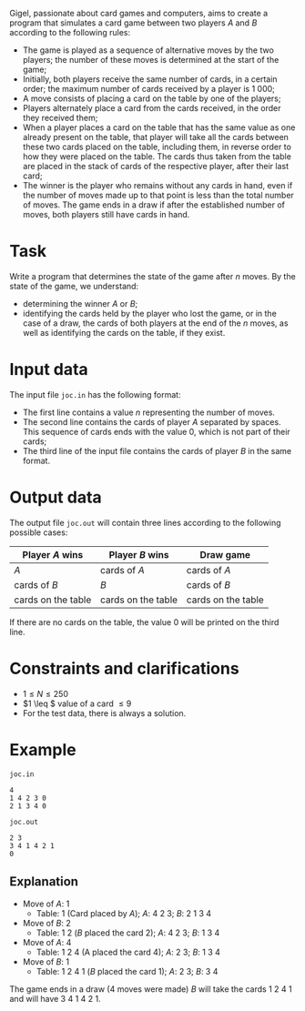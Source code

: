 Gigel, passionate about card games and computers, aims to create a program that simulates a card game between two players $A$ and $B$ according to the following rules:
* The game is played as a sequence of alternative moves by the two players; the number of these moves is determined at the start of the game;
* Initially, both players receive the same number of cards, in a certain order; the maximum number of cards received by a player is $1\ 000$;
* A move consists of placing a card on the table by one of the players;
* Players alternately place a card from the cards received, in the order they received them;
* When a player places a card on the table that has the same value as one already present on the table, that player will take all the cards between these two cards placed on the table, including them, in reverse order to how they were placed on the table. The cards thus taken from the table are placed in the stack of cards of the respective player, after their last card;
* The winner is the player who remains without any cards in hand, even if the number of moves made up to that point is less than the total number of moves. The game ends in a draw if after the established number of moves, both players still have cards in hand.

# Task

Write a program that determines the state of the game after $n$ moves. By the state of the game, we understand:
* determining the winner $A$ or $B$;
* identifying the cards held by the player who lost the game, or in the case of a draw, the cards of both players at the end of the $n$ moves, as well as identifying the cards on the table, if they exist.


# Input data

The input file `joc.in` has the following format:
* The first line contains a value $n$ representing the number of moves.
* The second line contains the cards of player $A$ separated by spaces. This sequence of cards ends with the value $0$, which is not part of their cards;
* The third line of the input file contains the cards of player $B$ in the same format.


# Output data

The output file `joc.out` will contain three lines according to the following possible cases:


|Player $A$ wins|Player $B$ wins|Draw game|
|--------|--------|--------|
|$A$|cards of $A$|cards of $A$|
|cards of $B$|$B$|cards of $B$|
|cards on the table|cards on the table|cards on the table|

If there are no cards on the table, the value $0$ will be printed on the third line.


# Constraints and clarifications

* $1 \leq N \leq 250$
* $1 \leq $ value of a card $\leq 9$
* For the test data, there is always a solution.

# Example

`joc.in`
```
4 
1 4 2 3 0
2 1 3 4 0
```

`joc.out`
```
2 3
3 4 1 4 2 1
0
```

## Explanation

* Move of $A$: $1$
    * Table: $1$ (Card placed by $A$); $A$: $4\ 2\ 3$; $B$: $2\ 1\ 3\ 4$
* Move of $B$: $2$
    * Table: $1 \ 2$ ($B$ placed the card $2$); $A$: $4\ 2\ 3$; $B$: $1\ 3\ 4$
* Move of $A$: $4$
    * Table: $1 \ 2 \ 4$ (A placed the card $4$); $A$: $2\ 3$; $B$: $1\ 3\ 4$
* Move of $B$: $1$
    * Table: $1 \ 2 \ 4 \ 1$ ($B$ placed the card $1$); $A$: $2\ 3$; $B$: $3\ 4$

The game ends in a draw (4 moves were made) $B$ will take the cards $1\ 2\ 4\ 1$ and will have $3\ 4\ 1\ 4\ 2\ 1$.